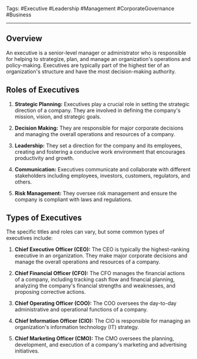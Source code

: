 Tags: #Executive #Leadership #Management #CorporateGovernance #Business

---

## Overview

An executive is a senior-level manager or administrator who is responsible for helping to strategize, plan, and manage an organization's operations and policy-making. Executives are typically part of the highest tier of an organization's structure and have the most decision-making authority.

## Roles of Executives

1. **Strategic Planning:** Executives play a crucial role in setting the strategic direction of a company. They are involved in defining the company's mission, vision, and strategic goals.
    
2. **Decision Making:** They are responsible for major corporate decisions and managing the overall operations and resources of a company.
    
3. **Leadership:** They set a direction for the company and its employees, creating and fostering a conducive work environment that encourages productivity and growth.
    
4. **Communication:** Executives communicate and collaborate with different stakeholders including employees, investors, customers, regulators, and others.
    
5. **Risk Management:** They oversee risk management and ensure the company is compliant with laws and regulations.
    

## Types of Executives

The specific titles and roles can vary, but some common types of executives include:

1. **Chief Executive Officer (CEO):** The CEO is typically the highest-ranking executive in an organization. They make major corporate decisions and manage the overall operations and resources of a company.
    
2. **Chief Financial Officer (CFO):** The CFO manages the financial actions of a company, including tracking cash flow and financial planning, analyzing the company's financial strengths and weaknesses, and proposing corrective actions.
    
3. **Chief Operating Officer (COO):** The COO oversees the day-to-day administrative and operational functions of a company.
    
4. **Chief Information Officer (CIO):** The CIO is responsible for managing an organization's information technology (IT) strategy.
    
5. **Chief Marketing Officer (CMO):** The CMO oversees the planning, development, and execution of a company's marketing and advertising initiatives.